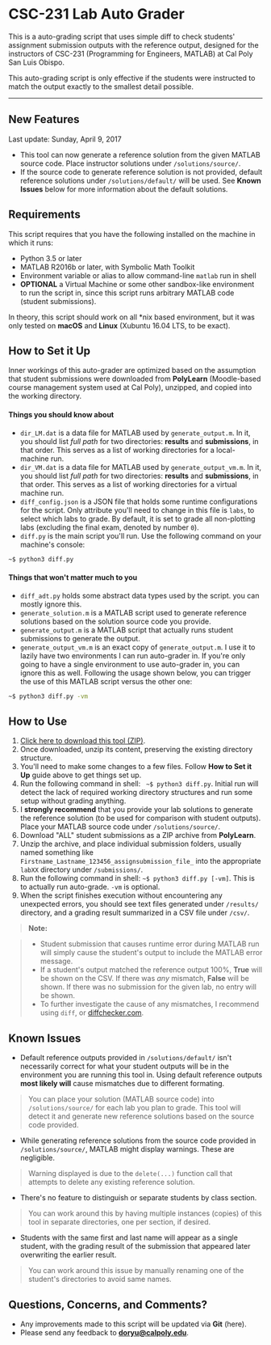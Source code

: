 CSC-231 Lab Auto Grader
===================


This is a auto-grading script that uses simple diff to check students' assignment submission outputs with the reference output, designed for the instructors of CSC-231 (Programming for Engineers, MATLAB) at Cal Poly San Luis Obispo.

This auto-grading script is only effective if the students were instructed to match the output exactly to the smallest detail possible.

----------
New Features
-------------
Last update: Sunday, April 9, 2017

* This tool can now generate a reference solution from the given MATLAB source code. Place instructor solutions under `/solutions/source/`.
* If the source code to generate reference solution is not provided, default reference solutions under `/solutions/default/` will be used. See **Known Issues** below for more information about the default solutions.

Requirements
-------------
This script requires that you have the following installed on the machine in which it runs:

* Python 3.5 or later
* MATLAB R2016b or later, with Symbolic Math Toolkit
* Environment variable or alias to allow command-line `matlab` run in shell
* **OPTIONAL** a Virtual Machine or some other sandbox-like environment to run the script in, since this script runs arbitrary MATLAB code (student submissions).

In theory, this script should work on all *nix based environment, but it was only tested on **macOS** and **Linux** (Xubuntu 16.04 LTS, to be exact).

How to Set it Up
-------------

Inner workings of this auto-grader are optimized based on the assumption that student submissions were downloaded from **PolyLearn** (Moodle-based course management system used at Cal Poly), unzipped, and copied into the working directory.

#### Things you should know about
* `dir_LM.dat` is a data file for MATLAB used by `generate_output.m`. In it, you should list *full path* for two directories: **results** and **submissions**, in that order. This serves as a list of working directories for a local-machine run.
* `dir_VM.dat` is a data file for MATLAB used by `generate_output_vm.m`. In it, you should list *full path* for two directories: **results** and **submissions**, in that order. This serves as a list of working directories for a virtual machine run.
* `diff_config.json` is a JSON file that holds some runtime configurations for the script. Only attribute you'll need to change in this file is `labs`, to select which labs to grade. By default, it is set to grade all non-plotting labs (excluding the final exam, denoted by number `0`).
* `diff.py` is the main script you'll run. Use the following command on your machine's console:
```bash
~$ python3 diff.py
```

#### Things that won't matter much to you
* `diff_adt.py` holds some abstract data types used by the script. you can mostly ignore this.
* `generate_solution.m` is a MATLAB script used to generate reference solutions based on the solution source code you provide.
* `generate_output.m` is a MATLAB script that actually runs student submissions to generate the output.
* `generate_output_vm.m` is an exact copy of `generate_output.m`. I use it to lazily have two environments I can run auto-grader in. If you're only going to have a single environment to use auto-grader in, you can ignore this as well. Following the usage shown below, you can trigger the use of this MATLAB script versus the other one:
```bash
~$ python3 diff.py -vm
```

How to Use
-------------
1. [Click here to download this tool (ZIP)](https://github.com/7imeout/CSC231-AutoGrader/archive/master.zip).
1. Once downloaded, unzip its content, preserving the existing directory structure.
1. You'll need to make some changes to a few files. Follow **How to Set it Up** guide above to get things set up.
1. Run the following command in shell:  ``` ~$ python3 diff.py```. Initial run will detect the lack of required working directory structures and run some setup without grading anything.
1.  I **strongly recommend** that you provide your lab solutions to generate the reference solution (to be used for comparison with student outputs). Place your MATLAB source code under `/solutions/source/`.
1. Download "ALL" student submissions as a ZIP archive from **PolyLearn**.
1. Unzip the archive, and place individual submission folders, usually named something like `Firstname_Lastname_123456_assignsubmission_file_` into the appropriate `labXX` directory under `/submissions/`.
1. Run the following command in shell:  ``` ~$ python3 diff.py [-vm] ```. This is to actually run auto-grade. `-vm` is optional.
1. When the script finishes execution without encountering any unexpected errors, you should see text files generated under `/results/` directory, and a grading result summarized in a CSV file under `/csv/`.


> **Note:**

> - Student submission that causes runtime error during MATLAB run will simply cause the student's output to include the MATLAB error message.
> - If a student's output matched the reference output 100%, **True** will be shown on the CSV. If there was *any* mismatch, **False** will be shown. If there was no submission for the given lab, no entry will be shown.
> - To further investigate the cause of any mismatches, I recommend using `diff`, or [diffchecker.com](https://diffchecker.com).

Known Issues
-------------
* Default reference outputs provided in `/solutions/default/` isn't necessarily correct for what your student outputs will be in the environment you are running this tool in. Using default reference outputs **most likely will** cause mismatches due to different formating.
> You can place your solution (MATLAB source code) into `/solutions/source/` for each lab you plan to grade. This tool will detect it and generate new reference solutions based on the source code provided.

* While generating reference solutions from the source code provided in `/solutions/source/`, MATLAB might display warnings. These are negligible.
> Warning displayed is due to the `delete(...)` function call that attempts to delete any existing reference solution.

* There's no feature to distinguish or separate students by class section.
> You can work around this by having multiple instances (copies) of this tool in separate directories, one per section, if desired.

* Students with the same first and last name will appear as a single student, with the grading result of the submission that appeared later overwriting the earlier result.
> You can work around this issue by manually renaming one of the student's directories to avoid same names.

Questions, Concerns, and Comments?
-------------
* Any improvements made to this script will be updated via **Git** (here).
* Please send any feedback to **doryu@calpoly.edu**.